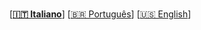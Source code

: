 <br>

 \[**[🇮🇹 Italiano](README.it_IT.md)**\]  \[[🇧🇷 Português](README.pt_BR.md)\] \[[🇺🇸 English](README.md)\]

